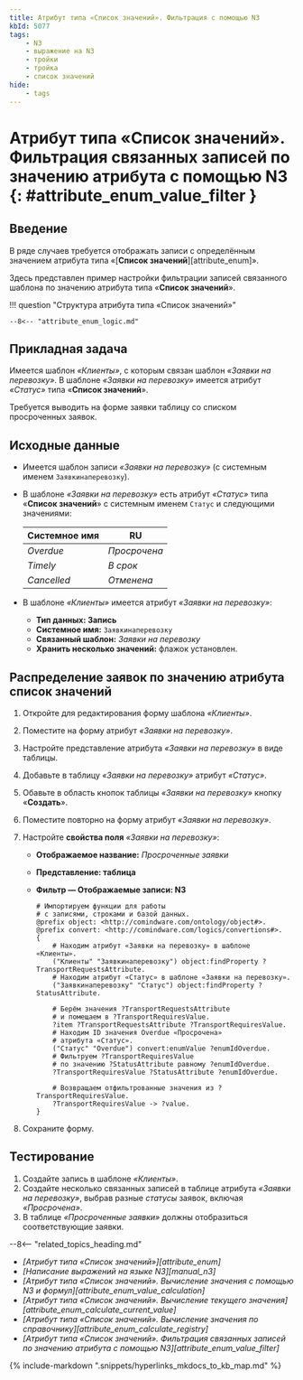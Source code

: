 ```yaml
---
title: Атрибут типа «Список значений». Фильтрация с помощью N3
kbId: 5077
tags:
    - N3
    - выражение на N3
    - тройки
    - тройка
    - список значений
hide:
    - tags
---
```


# Атрибут типа «Список значений». Фильтрация связанных записей по значению атрибута с помощью N3 {: #attribute_enum_value_filter }

## Введение

В ряде случаев требуется отображать записи с определённым значением атрибута типа «[**Список значений**][attribute_enum]».

Здесь представлен пример настройки фильтрации записей связанного шаблона по значению атрибута типа «**Список значений**».

!!! question "Структура атрибута типа «Список значений»"

    --8<-- "attribute_enum_logic.md"

## Прикладная задача

Имеется шаблон _«Клиенты»_, с которым связан шаблон _«Заявки на перевозку»_. В шаблоне _«Заявки на перевозку»_ имеется атрибут _«Статус»_ типа «**Список значений**».

Требуется выводить на форме заявки таблицу со списком просроченных заявок.

## Исходные данные

- Имеется шаблон записи _«Заявки на перевозку»_ (с системным именем `Заявкинаперевозку`).
- В шаблоне _«Заявки на перевозку»_ есть атрибут _«Статус»_ типа «**Список значений**» с системным именем `Статус` и следующими значениями:

    | Системное имя | RU           |
    | ------------- | ------------ |
    | _Overdue_     | _Просрочена_ |
    | _Timely_      | _В срок_     |
    | _Cancelled_   | _Отменена_   |

- В шаблоне _«Клиенты»_ имеется атрибут _«Заявки на перевозку»_:

    - **Тип данных: Запись**
    - **Системное имя:** `Заявкинаперевозку`
    - **Связанный шаблон:** _Заявки на перевозку_
    - **Хранить несколько значений:** флажок установлен.

## Распределение заявок по значению атрибута список значений

1. Откройте для редактирования форму шаблона _«Клиенты»_.
2. Поместите на форму атрибут _«Заявки на перевозку»_.
3. Настройте представление атрибута _«Заявки на перевозку»_ в виде таблицы.
4. Добавьте в таблицу _«Заявки на перевозку»_ атрибут _«Статус»_.
5. Обавьте в область кнопок таблицы _«Заявки на перевозку»_ кнопку «**Создать**».
6. Поместите повторно на форму атрибут _«Заявки на перевозку»_.
7. Настройте **свойства поля** _«Заявки на перевозку»_:

    - **Отображаемое название:** _Просроченные заявки_
    - **Представление: таблица**
    - **Фильтр — Отображаемые записи: N3**

        ``` turtle
        # Импортируем функции для работы
        # с записями, строками и базой данных.
        @prefix object: <http://comindware.com/ontology/object#>.
        @prefix convert: <http://comindware.com/logics/convertions#>.
        {
            # Находим атрибут «Заявки на перевозку» в шаблоне «Клиенты».
            ("Клиенты" "Заявкинаперевозку") object:findProperty ?TransportRequestsAttribute.
            # Находим атрибут «Статус» в шаблоне «Заявки на перевозку».
            ("Заявкинаперевозку" "Статус") object:findProperty ?StatusAttribute.

            # Берём значения ?TransportRequestsAttribute
            # и помещаем в ?TransportRequiresValue.
            ?item ?TransportRequestsAttribute ?TransportRequiresValue.
            # Находим ID значения Overdue «Просрочена»
            # атрибута «Статус».
            ("Статус" "Overdue") convert:enumValue ?enumIdOverdue.
            # Фильтруем ?TransportRequiresValue
            # по значению ?StatusAttribute равному ?enumIdOverdue.
            ?TransportRequiresValue ?StatusAttribute ?enumIdOverdue.
              
            # Возвращаем отфильтрованные значения из ?TransportRequiresValue.
            ?TransportRequiresValue -> ?value.
        }
        ```

8. Сохраните форму.

## Тестирование

1. Создайте запись в шаблоне _«Клиенты»_.
2. Создайте несколько связанных записей в таблице атрибута _«Заявки на перевозку»_, выбрав разные _статусы_ заявок, включая _«Просрочена»_.
3. В таблице _«Просроченные заявки»_ должны отобразиться соответствующие заявки.

<div class="relatedTopics" markdown="block">

--8<-- "related_topics_heading.md"

- _[Атрибут типа «Список значений»][attribute_enum]_
- _[Написание выражений на языке N3][manual_n3]_
- _[Атрибут типа «Список значений». Вычисление значения с помощью N3 и формул][attribute_enum_value_calculation]_
- _[Атрибут типа «Список значений». Вычисление текущего значения][attribute_enum_calculate_current_value]_
- _[Атрибут типа «Список значений». Вычисление значения по справочнику][attribute_enum_calculate_registry]_
- _[Атрибут типа «Список значений». Фильтрация связанных записей по значению атрибута с помощью N3][attribute_enum_value_filter]_

</div>

{% include-markdown ".snippets/hyperlinks_mkdocs_to_kb_map.md" %}
